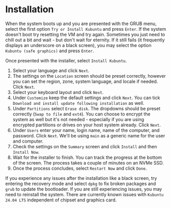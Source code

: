 # Installation

When the system boots up and you are presented with the GRUB menu, select the first option `Try or Install Kubuntu` and press `Enter`. If the system doesn't boot try resetting the VM and try again. Sometimes you just need to chill out a bit and wait - but don't wait for eternity. If it still fails (it frequently displays an underscore on a black screen), you may select the option `Kubuntu (safe graphics)` and press `Enter`.

Once presented with the installer, select `Install Kubuntu`.

1. Select your language and click `Next`.
2. The settings on the `Location` screen should be preset correctly, however you can set the region, zone, system language, and locale if needed. Click `Next`.
3. Select your keyboard layout and click `Next`.
4. Under `Customize` keep the default settings and click `Next`. You can tick `Download and install update following installation` as well.
5. Under `Partitions` select `Erase disk`. The dropdowns should be preset correctly (`Swap to file` and `ext4`). You can choose to encrypt the system as well but it's not needed - especially if you are using encrypted partitions or drives on your host system already. Click `Next`.
6. Under `Users` enter your name, login name, name of the computer, and password. Click `Next`. We'll be using `main` as a generic name for the user and computer.
7. Check the settings on the `Summary` screen and click `Install` and then `Install Now`.
8. Wait for the installer to finish. You can track the progress at the bottom of the screen. The process takes a couple of minutes on an NVMe SSD.
9. Once the process concludes, select `Restart Now` and click `Done`.

If you experience any issues after the installation like a black screen, try entering the recovery mode and select `dpkg` to fix broken packages and `grub` to update the bootloader. If you are still experiencing issues, you may need to reinstall the system. There are currently known issues with `Kubuntu 24.04 LTS` independent of chipset and graphics card.

